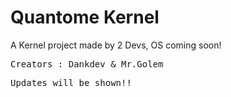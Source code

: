 # Quantome Kernel 
A Kernel project made by 2 Devs, OS coming soon! 
<pre>
Creators : Dankdev & Mr.Golem
</pre>

<pre>
Updates will be shown!!
</pre>
